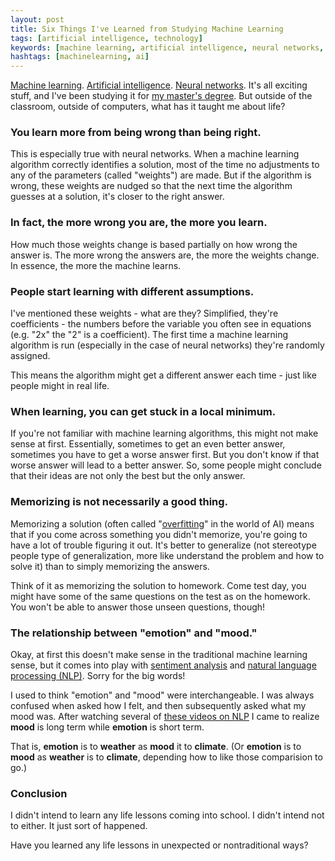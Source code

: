 ```yaml
---
layout: post
title: Six Things I've Learned from Studying Machine Learning
tags: [artificial intelligence, technology]
keywords: [machine learning, artificial intelligence, neural networks, life]
hashtags: [machinelearning, ai]
---
```


[Machine learning](https://en.wikipedia.org/wiki/Machine_learning). [Artificial intelligence](https://en.wikipedia.org/wiki/Artificial_intelligence). [Neural networks](https://en.wikipedia.org/wiki/Artificial_neural_network). It's all exciting stuff, and I've been studying it for [my master's degree](https://www.joehxblog.com/four-things-i'm-excited-for-in-2017/#graduating). But outside of the classroom, outside of computers, what has it taught me about life?

### You learn more from being wrong than being right.

This is especially true with neural networks. When a machine learning algorithm correctly identifies a solution, most of the time no adjustments to any of the parameters (called "weights") are made. But if the algorithm is wrong, these weights are nudged so that the next time the algorithm guesses at a solution, it's closer to the right answer.

### In fact, the more wrong you are, the more you learn.

How much those weights change is based partially on how wrong the answer is. The more wrong the answers are, the more the weights change. In essence, the more the machine learns.

### People start learning with different assumptions.

I've mentioned these weights - what are they? Simplified, they're coefficients - the numbers before the variable you often see in equations (e.g. "2x" the "2" is a coefficient). The first time a machine learning algorithm is run (especially in the case of neural networks) they're randomly assigned.

This means the algorithm might get a different answer each time - just like people might in real life.

### When learning, you can get stuck in a local minimum.

If you're not familiar with machine learning algorithms, this might not make sense at first. Essentially, sometimes to get an even better answer, sometimes you have to get a worse answer first. But you don't know if that worse answer will lead to a better answer. So, some people might conclude that their ideas are not only the best but the only answer.

### Memorizing is not necessarily a good thing.

Memorizing a solution (often called "[overfitting](https://en.wikipedia.org/wiki/Overfitting)" in the world of AI) means that if you come across something you didn't memorize, you're going to have a lot of trouble figuring it out. It's better to generalize (not stereotype people type of generalization, more like understand the problem and how to solve it) than to simply memorizing the answers.

Think of it as memorizing the solution to homework. Come test day, you might have some of the same questions on the test as on the homework. You won't be able to answer those unseen questions, though!

### The relationship between "emotion" and "mood."

Okay, at first this doesn't make sense in the traditional machine learning sense, but it comes into play with [sentiment analysis](https://en.wikipedia.org/wiki/Sentiment_analysis) and [natural language processing (NLP)](https://en.wikipedia.org/wiki/Natural_language_processing). Sorry for the big words!

I used to think "emotion" and "mood" were interchangeable. I was always confused when asked how I felt, and then subsequently asked what my mood was. After watching several of [these videos on NLP](https://www.youtube.com/playlist?list=PL6397E4B26D00A269) I came to realize **mood** is long term while **emotion** is short term.

That is, **emotion** is to **weather** as **mood** it to **climate**. (Or **emotion** is to **mood** as **weather** is to **climate**, depending how to like those comparision to go.)

### Conclusion

I didn't intend to learn any life lessons coming into school. I didn't intend not to either. It just sort of happened.

Have you learned any life lessons in unexpected or nontraditional ways?
